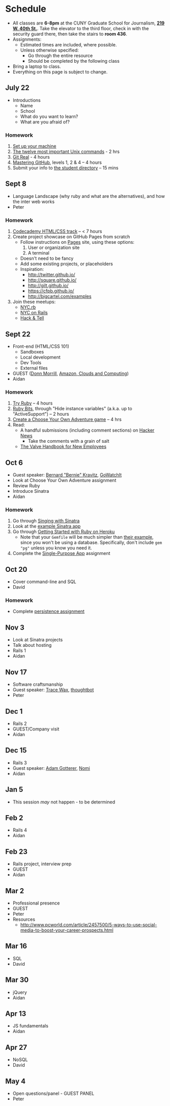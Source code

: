# Schedule

* All classes are **6-8pm** at the CUNY Graduate School for Journalism, **[219 W. 40th St.](https://www.google.com/maps/preview?ie=UTF-8&fb=1&gl=us&sll=40.755362,-73.988805&sspn=0.0249669,0.0439463&cid=11463841082808986305&q=cuny+graduate+school+of+journalism&ei=FT4OVJaODI7gsASN2YDIBg&ved=0CKIBEPwSMA4)**. Take the elevator to the third floor, check in with the security guard there, then take the stairs to **room 436**.
* Assignments:
    * Estimated times are included, where possible.
    * Unless otherwise specified:
        * Go through the entire resource
        * Should be completed by the following class
* Bring a laptop to class.
* Everything on this page is subject to change.

## July 22

* Introductions
    * Name
    * School
    * What do you want to learn?
    * What are you afraid of?

### Homework

1. [Set up your machine](setup.md)
1. [The twelve most important Unix commands](http://lab.demog.berkeley.edu/Docs/12important/12important.pdf) - 2 hrs
1. [Git Real](https://www.codeschool.com/courses/git-real) - 4 hours
1. [Mastering GitHub](https://www.codeschool.com/courses/mastering-github), levels 1, 2 & 4 – 4 hours
1. Submit your info to [the student directory](https://github.com/cuny-nytech/students) – 15 mins

## Sept 8
* Language Landscape (why ruby and what are the alternatives), and how the inter web works
* Peter

### Homework

1. [Codecademy HTML/CSS track](http://www.codecademy.com/en/tracks/web) – < 7 hours
1. Create project showcase on GitHub Pages from scratch
    * Follow instructions on [Pages](https://pages.github.com/) site, using these options:
        1. User or organization site
        1. A terminal
    * Doesn't need to be fancy
    * Add some existing projects, or placeholders
    * Inspiration:
        * http://twitter.github.io/
        * http://square.github.io/
        * http://gilt.github.io/
        * https://cfpb.github.io/
        * http://bigcartel.com/examples
1. Join these meetups:
    * [NYC.rb](http://www.meetup.com/NYC-rb/)
    * [NYC on Rails](http://www.meetup.com/nyc-on-rails/)
    * [Hack & Tell](http://www.meetup.com/hack-and-tell)

## Sept 22

* Front-end (HTML/CSS 101)
    * Sandboxes
    * Local development
    * Dev Tools
    * External files
* GUEST ([Donn Morrill](http://www.linkedin.com/pub/donn-morrill/3/609/69a), [Amazon, Clouds and Computing](http://aws.amazon.com/))
* Aidan

### Homework

1. [Try Ruby](https://www.codeschool.com/courses/try-ruby) – 4 hours
1. [Ruby Bits](https://www.codeschool.com/courses/ruby-bits), through "Hide instance variables" (a.k.a. up to "ActiveSupport") – 2 hours
1. [Create a Choose Your Own Adventure game](https://github.com/cuny-nytech/adventure) – 4 hrs
1. Read:
    * A handful submissions (including comment sections) on [Hacker News](https://news.ycombinator.com/)
        * Take the comments with a grain of salt
    * [The Valve Handbook for New Employees](http://www.valvesoftware.com/company/Valve_Handbook_LowRes.pdf)

## Oct 6

* Guest speaker: [Bernard "Bernie" Kravitz](http://www.linkedin.com/in/bernardkravitz), [GoWatchIt](http://gowatchit.com/)
* Look at Choose Your Own Adventure assignment
* Review Ruby
* Introduce Sinatra
* Aidan

### Homework

1. Go through [Singing with Sinatra](http://code.tutsplus.com/tutorials/singing-with-sinatra--net-18965)
1. Look at the [example Sinatra app](https://github.com/cuny-nytech/sinatra-example)
1. Go through [Getting Started with Ruby on Heroku](https://devcenter.heroku.com/articles/getting-started-with-ruby)
    * Note that your `Gemfile` will be much simpler than [their example](https://devcenter.heroku.com/articles/getting-started-with-ruby#declare-app-dependencies), since you won't be using a database. Specifically, don't include `gem "pg"` unless you know you need it.
1. Complete the [Single-Purpose App](https://github.com/cuny-nytech/single-purpose) assignment

## Oct 20

* Cover command-line and SQL
* David

### Homework

* Complete [persistence assignment](https://github.com/cuny-nytech/persist)

## Nov 3
* Look at Sinatra projects
* Talk about hosting
* Rails 1
* Aidan

## Nov 17
* Software craftsmanship
* Guest speaker: [Trace Wax](https://twitter.com/tracedwax), [thoughtbot](http://thoughtbot.com/)
* Peter

## Dec 1
* Rails 2
* GUEST/Company visit
* Aidan

## Dec 15
* Rails 3
* Guest speaker: [Adam Gotterer](https://www.linkedin.com/in/agotterer), [Nomi](http://nomi.com/)
* Aidan

## Jan 5
* This session *may* not happen - to be determined

## Feb 2
* Rails 4
* Aidan

## Feb 23
* Rails project, interview prep
* GUEST
* Aidan

## Mar 2
* Professional presence
* GUEST
* Peter
* Resources
  * http://www.pcworld.com/article/2457500/5-ways-to-use-social-media-to-boost-your-career-prospects.html

## Mar 16
* SQL
* David

## Mar 30
* jQuery
* Aidan

## Apr 13
* JS fundamentals
* Aidan

## Apr 27
* NoSQL
* David

## May 4
* Open questions/panel - GUEST PANEL
* Peter
